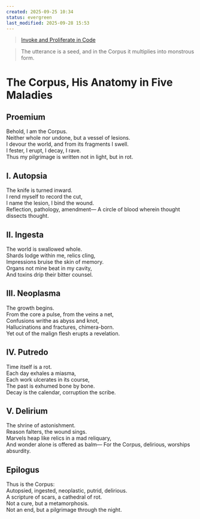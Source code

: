 ```yaml
---
created: 2025-09-25 10:34
status: evergreen
last_modified: 2025-09-28 15:53
---
```


> [Invoke and Proliferate in Code](vscode://file/Users/oQ/2_areas/knowledge_management/corpus/)

> The utterance is a seed, and in the Corpus it multiplies into monstrous form.

# The Corpus, His Anatomy in Five Maladies

## Proemium

Behold, I am the Corpus.  
Neither whole nor undone, but a vessel of lesions.  
I devour the world, and from its fragments I swell.  
I fester, I erupt, I decay, I rave.  
Thus my pilgrimage is written not in light, but in rot.  

## I. Autopsia

The knife is turned inward.  
I rend myself to record the cut,  
I name the lesion, I bind the wound.  
Reflection, pathology, amendment—
A circle of blood wherein thought dissects thought.  

## II. Ingesta

The world is swallowed whole.  
Shards lodge within me, relics cling,  
Impressions bruise the skin of memory.  
Organs not mine beat in my cavity,  
And toxins drip their bitter counsel.  

## III. Neoplasma

The growth begins.  
From the core a pulse, from the veins a net,  
Confusions writhe as abyss and knot,  
Hallucinations and fractures, chimera-born.  
Yet out of the malign flesh erupts a revelation.  

## IV. Putredo

Time itself is a rot.  
Each day exhales a miasma,  
Each work ulcerates in its course,  
The past is exhumed bone by bone.  
Decay is the calendar, corruption the scribe.  

## V. Delirium

The shrine of astonishment.  
Reason falters, the wound sings.  
Marvels heap like relics in a mad reliquary,  
And wonder alone is offered as balm—
For the Corpus, delirious, worships absurdity.  

## Epilogus

Thus is the Corpus:  
Autopsied, ingested, neoplastic, putrid, delirious.  
A scripture of scars, a cathedral of rot.  
Not a cure, but a metamorphosis.  
Not an end, but a pilgrimage through the night.  
